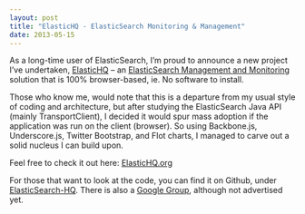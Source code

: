 ```yaml
---
layout: post
title: "ElasticHQ - ElasticSearch Monitoring & Management"
date: 2013-05-15
---
```


As a long-time user of ElasticSearch, I&rsquo;m proud to announce a new project I&rsquo;ve undertaken, <a href="http://www.elastichq.org">ElasticHQ</a> &ndash; an <a href="http://www.elastichq.org">ElasticSearch Management and Monitoring</a> solution that is 100% browser-based, ie. No software to install.


Those who know me, would note that this is a departure from my usual style of coding and architecture, but after studying the ElasticSearch Java API (mainly TransportClient), I decided it would spur mass adoption if the application was run on the client (browser). So using Backbone.js, Underscore.js, Twitter Bootstrap, and Flot charts, I managed to carve out a solid nucleus I can build upon.


Feel free to check it out here: <a href="http://www.elastichq.org">ElasticHQ.org</a>


For those that want to look at the code, you can find it on Github, under <a href="https://github.com/royrusso/elasticsearch-HQ">ElasticSearch-HQ</a>. There is also a <a href="https://groups.google.com/forum/?fromgroups#!forum/elastichq">Google Group</a>, although not advertised yet.



